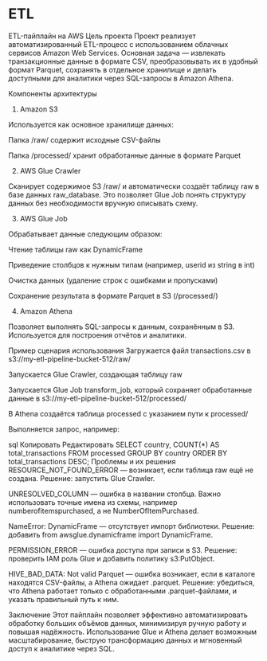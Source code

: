# ETL
ETL-пайплайн на AWS
Цель проекта
Проект реализует автоматизированный ETL-процесс с использованием облачных сервисов Amazon Web Services. Основная задача — извлекать транзакционные данные в формате CSV, преобразовывать их в удобный формат Parquet, сохранять в отдельное хранилище и делать доступными для аналитики через SQL-запросы в Amazon Athena.

Компоненты архитектуры
1. Amazon S3

Используется как основное хранилище данных:

Папка /raw/ содержит исходные CSV-файлы

Папка /processed/ хранит обработанные данные в формате Parquet

2. AWS Glue Crawler

Сканирует содержимое S3 /raw/ и автоматически создаёт таблицу raw в базе данных raw_database. Это позволяет Glue Job понять структуру данных без необходимости вручную описывать схему.

3. AWS Glue Job

Обрабатывает данные следующим образом:

Чтение таблицы raw как DynamicFrame

Приведение столбцов к нужным типам (например, userid из string в int)

Очистка данных (удаление строк с ошибками и пропусками)

Сохранение результата в формате Parquet в S3 (/processed/)

4. Amazon Athena

Позволяет выполнять SQL-запросы к данным, сохранённым в S3. Используется для построения отчётов и аналитики.

Пример сценария использования
Загружается файл transactions.csv в s3://my-etl-pipeline-bucket-512/raw/

Запускается Glue Crawler, создающая таблицу raw

Запускается Glue Job transform_job, который сохраняет обработанные данные в s3://my-etl-pipeline-bucket-512/processed/

В Athena создаётся таблица processed с указанием пути к processed/

Выполняется запрос, например:

sql
Копировать
Редактировать
SELECT country, COUNT(*) AS total_transactions
FROM processed
GROUP BY country
ORDER BY total_transactions DESC;
Проблемы и их решения
RESOURCE_NOT_FOUND_ERROR — возникает, если таблица raw ещё не создана. Решение: запустить Glue Crawler.

UNRESOLVED_COLUMN — ошибка в названии столбца. Важно использовать точные имена из схемы, например numberofitemspurchased, а не NumberOfItemPurchased.

NameError: DynamicFrame — отсутствует импорт библиотеки. Решение: добавить from awsglue.dynamicframe import DynamicFrame.

PERMISSION_ERROR — ошибка доступа при записи в S3. Решение: проверить IAM роль Glue и добавить политику s3:PutObject.

HIVE_BAD_DATA: Not valid Parquet — ошибка возникает, если в каталоге находятся CSV-файлы, а Athena ожидает .parquet. Решение: убедиться, что Athena работает только с обработанными .parquet-файлами, и указать правильный путь к ним.

Заключение
Этот пайплайн позволяет эффективно автоматизировать обработку больших объёмов данных, минимизируя ручную работу и повышая надёжность. Использование Glue и Athena делает возможным масштабирование, быструю трансформацию данных и мгновенный доступ к аналитике через SQL.
